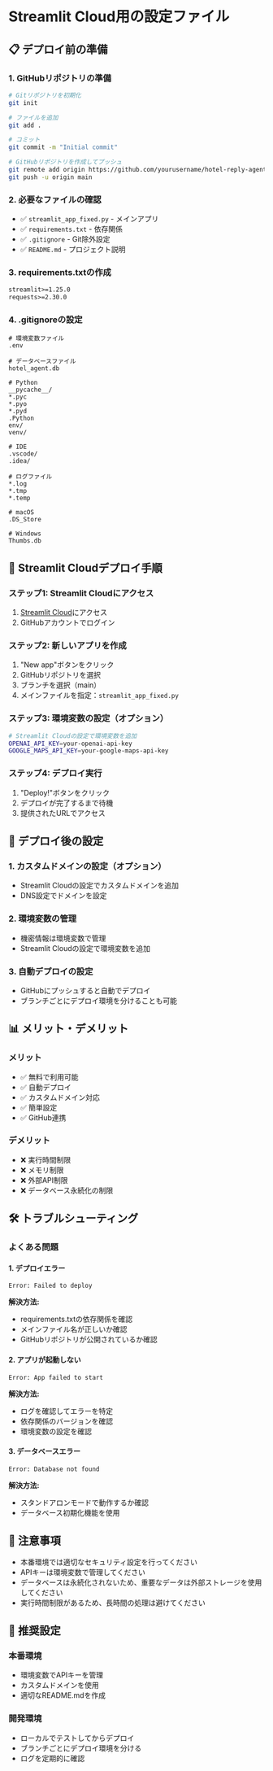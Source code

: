 # Streamlit Cloud用の設定ファイル

## 📋 デプロイ前の準備

### 1. GitHubリポジトリの準備
```bash
# Gitリポジトリを初期化
git init

# ファイルを追加
git add .

# コミット
git commit -m "Initial commit"

# GitHubリポジトリを作成してプッシュ
git remote add origin https://github.com/yourusername/hotel-reply-agent.git
git push -u origin main
```

### 2. 必要なファイルの確認
- ✅ `streamlit_app_fixed.py` - メインアプリ
- ✅ `requirements.txt` - 依存関係
- ✅ `.gitignore` - Git除外設定
- ✅ `README.md` - プロジェクト説明

### 3. requirements.txtの作成
```txt
streamlit>=1.25.0
requests>=2.30.0
```

### 4. .gitignoreの設定
```gitignore
# 環境変数ファイル
.env

# データベースファイル
hotel_agent.db

# Python
__pycache__/
*.pyc
*.pyo
*.pyd
.Python
env/
venv/

# IDE
.vscode/
.idea/

# ログファイル
*.log
*.tmp
*.temp

# macOS
.DS_Store

# Windows
Thumbs.db
```

## 🚀 Streamlit Cloudデプロイ手順

### ステップ1: Streamlit Cloudにアクセス
1. [Streamlit Cloud](https://share.streamlit.io/)にアクセス
2. GitHubアカウントでログイン

### ステップ2: 新しいアプリを作成
1. "New app"ボタンをクリック
2. GitHubリポジトリを選択
3. ブランチを選択（main）
4. メインファイルを指定：`streamlit_app_fixed.py`

### ステップ3: 環境変数の設定（オプション）
```bash
# Streamlit Cloudの設定で環境変数を追加
OPENAI_API_KEY=your-openai-api-key
GOOGLE_MAPS_API_KEY=your-google-maps-api-key
```

### ステップ4: デプロイ実行
1. "Deploy!"ボタンをクリック
2. デプロイが完了するまで待機
3. 提供されたURLでアクセス

## 🔧 デプロイ後の設定

### 1. カスタムドメインの設定（オプション）
- Streamlit Cloudの設定でカスタムドメインを追加
- DNS設定でドメインを設定

### 2. 環境変数の管理
- 機密情報は環境変数で管理
- Streamlit Cloudの設定で環境変数を追加

### 3. 自動デプロイの設定
- GitHubにプッシュすると自動でデプロイ
- ブランチごとにデプロイ環境を分けることも可能

## 📊 メリット・デメリット

### メリット
- ✅ 無料で利用可能
- ✅ 自動デプロイ
- ✅ カスタムドメイン対応
- ✅ 簡単設定
- ✅ GitHub連携

### デメリット
- ❌ 実行時間制限
- ❌ メモリ制限
- ❌ 外部API制限
- ❌ データベース永続化の制限

## 🛠️ トラブルシューティング

### よくある問題

#### 1. デプロイエラー
```
Error: Failed to deploy
```
**解決方法:**
- requirements.txtの依存関係を確認
- メインファイル名が正しいか確認
- GitHubリポジトリが公開されているか確認

#### 2. アプリが起動しない
```
Error: App failed to start
```
**解決方法:**
- ログを確認してエラーを特定
- 依存関係のバージョンを確認
- 環境変数の設定を確認

#### 3. データベースエラー
```
Error: Database not found
```
**解決方法:**
- スタンドアロンモードで動作するか確認
- データベース初期化機能を使用

## 📝 注意事項

- 本番環境では適切なセキュリティ設定を行ってください
- APIキーは環境変数で管理してください
- データベースは永続化されないため、重要なデータは外部ストレージを使用してください
- 実行時間制限があるため、長時間の処理は避けてください

## 🎯 推奨設定

### 本番環境
- 環境変数でAPIキーを管理
- カスタムドメインを使用
- 適切なREADME.mdを作成

### 開発環境
- ローカルでテストしてからデプロイ
- ブランチごとにデプロイ環境を分ける
- ログを定期的に確認
